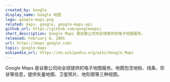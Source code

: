 ```yaml
---
created_by: Google
display_name: Google 地图
logo: google-maps.png
related: maps, google, google-maps-api
github_url: https://github.com/googlemaps/
short_description: Google Maps 是谷歌公司向全球提供的电子地图服务。
released: February 8, 2005
url: https://maps.google.com/
topic: google-maps
wikipedia_url: https://en.wikipedia.org/wiki/Google_Maps
---
```

Google Maps 是谷歌公司向全球提供的电子地图服务。地图包含地标、线条、形状等信息，提供矢量地图、卫星照片、地形图等三种视图。